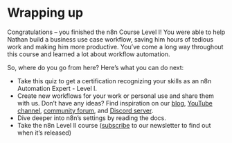 # Wrapping up

Congratulations – you finished the n8n Course Level I! You were able to help Nathan build a business use case workflow, saving him hours of tedious work and making him more productive. You’ve come a long way throughout this course and learned a lot about workflow automation.

So, where do you go from here? Here’s what you can do next:
* Take this quiz to get a certification recognizing your skills as an n8n Automation Expert - Level I.
* Create new workflows for your work or personal use and share them with us. Don’t have any ideas? Find inspiration on our [blog](https://n8n.io/blog/), [YouTube channel](https://www.youtube.com/c/n8n-io), [community forum](https://community.n8n.io), and [Discord server](https://discord.gg/vWwMVThRta).
* Dive deeper into n8n’s settings by reading the docs.
* Take the n8n Level II course ([subscribe](https://n8n.io/blog/#subscribe) to our newsletter to find out when it’s released)
